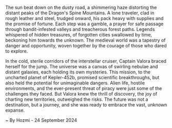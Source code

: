
The sun beat down on the dusty road, a shimmering haze distorting the distant peaks of the Dragon's Spine Mountains.  A lone traveler, clad in rough leather and steel, trudged onward, his pack heavy with supplies and the promise of fortune.  Each step was a gamble, a prayer for safe passage through bandit-infested valleys and treacherous forest paths.  Legends whispered of hidden treasures, of forgotten cities swallowed by time, beckoning him towards the unknown.  The medieval world was a tapestry of danger and opportunity, woven together by the courage of those who dared to explore.

In the cold, sterile corridors of the interstellar cruiser, Captain Valora braced herself for the jump.  The universe was a canvas of swirling nebulae and distant galaxies, each holding its own mysteries.  This mission, to the uncharted planet of Kepler-452b, promised scientific breakthroughs, but also held the potential for unimaginable dangers.  Alien life, hostile environments, and the ever-present threat of piracy were just some of the challenges they faced.  But Valora knew the thrill of discovery, the joy of charting new territories, outweighed the risks.  The future was not a destination, but a journey, and she was ready to embrace the vast, unknown expanse. 

~ By Hozmi - 24 September 2024
